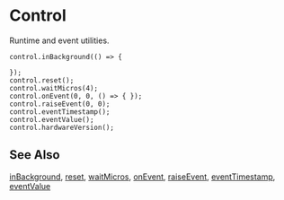 # Control

Runtime and event utilities.

```cards
control.inBackground(() => {

});
control.reset();
control.waitMicros(4);
control.onEvent(0, 0, () => { });
control.raiseEvent(0, 0);
control.eventTimestamp();
control.eventValue();
control.hardwareVersion();
```

## See Also

[inBackground](/reference/control/in-background), [reset](/reference/control/reset), [waitMicros](/reference/control/wait-micros), [onEvent](/reference/control/on-event), [raiseEvent](/reference/control/raise-event), [eventTimestamp](/reference/control/event-timestamp), [eventValue](/reference/control/event-value)
